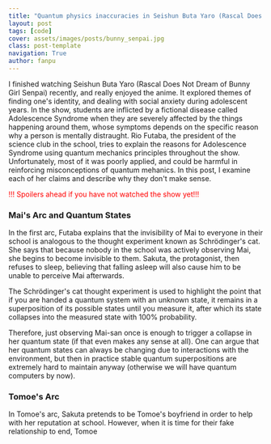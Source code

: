 ```yaml
---
title: "Quantum physics inaccuracies in Seishun Buta Yaro (Rascal Does Not Dream of Bunny Girl Senpai)"
layout: post
tags: [code]
cover: assets/images/posts/bunny_senpai.jpg
class: post-template
navigation: True
author: fanpu
---
```


I finished watching Seishun Buta Yaro (Rascal Does Not Dream of Bunny Girl Senpai) recently, and really enjoyed the anime. It explored themes of finding one's identity, and dealing with social anxiety during adolescent years. In the show, students are inflicted by a fictional disease called Adolescence Syndrome when they are severely affected by the things happening around them, whose symptoms depends on the specific reason why a person is mentally distraught. Rio Futaba, the president of the science club in the school, tries to explain the reasons for Adolescence Syndrome using quantum mechanics principles throughout the show. Unfortunately, most of it was poorly applied, and could be harmful in reinforcing misconceptions of quantum mehanics. In this post, I examine each of her claims and describe why they don't make sense. 

<div style="color: red">!!! Spoilers ahead if you have not watched the show yet!!!</div>

### Mai's Arc and Quantum States
In the first arc, Futaba explains that the invisibility of Mai to everyone in their school is analogous to the thought experiment known as Schrödinger's cat. She says that because nobody in the school was actively observing Mai, she begins to become invisible to them. Sakuta, the protagonist, then refuses to sleep, believing that falling asleep will also cause him to be unable to perceive Mai afterwards.

The Schrödinger's cat thought experiment is used to highlight the point that if you are handed a quantum system with an unknown state, it remains in a superposition of its possible states until you measure it, after which its state collapses into the measured state with 100% probability. 

Therefore, just observing Mai-san once is enough to trigger a collapse in her quantum state (if that even makes any sense at all). One can argue that her quantum states can always be changing due to interactions with the environment, but then in practice stable quantum superpositions are extremely hard to maintain anyway (otherwise we will have quantum computers by now).

### Tomoe's Arc
In Tomoe's arc, Sakuta pretends to be Tomoe's boyfriend in order to help with her reputation at school. However, when it is time for their fake relationship to end, Tomoe

<!-- proposed to raise the question of when a quantum state collapses to a particular 

originally used to demonstrate that the state of a quantum particle with probabilistic states cannot be known until you measure it. -->

 <!-- A quantum bit (qubit) can be represented by the following state in the \|$$ 0 \rangle$$ and \|$$ 1 \rangle$$ (pronounced ket zero and ket one respectively) basis:

$$ a | 0 \rangle + b | 1 \rangle \text{ subject to } a, b \in \mathbb{C}, a^2 + b^2 = 1$$

For instance, a possible quantum state can be $$a = 0.8, b = -0.6$$, since $$0.8^2 + 0.6^2 = 0.64 + 0.36 = 1$$.

If you are given a qubit with unknown state \|$$\varphi \rangle$$, the only thing that you can do to gain more information about it is to measure it in a particular orthogonal basis (the 0/1 basis mentioned previously being one choice).  -->
